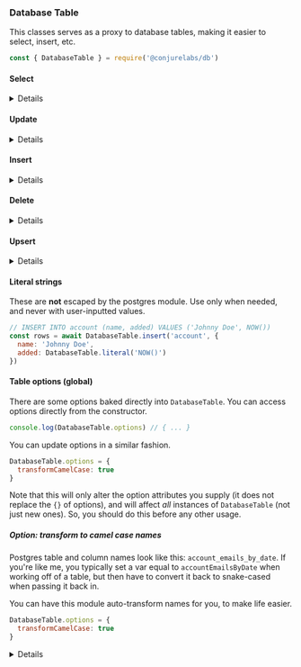### Database Table

This classes serves as a proxy to database tables, making it easier to select, insert, etc.

```js
const { DatabaseTable } = require('@conjurelabs/db')
```

#### Select

<details>

##### Using Constructor

```js
const account = new DatabaseTable('account')

// SELECT * FROM account
const rows1 = await account.select()

// SELECT * FROM account WHERE id = 1 AND name = 'Johnny Doe'
const rows2 = await account.select({
  id: 1,
  name: 'Johnny Doe'
})

// SELECT * FROM account WHERE (id = 1 AND name = 'Johnny Doe') OR (id = 2)
const rows3 = await account.select({
  id: 1,
  name: 'Johnny Doe'
}, {
  id: 2
})
```

##### Direct (static) call

```js
// SELECT * FROM account
const rows1 = await DatabaseTable.select('account')

// SELECT * FROM account WHERE id = 1 AND name = 'Johnny Doe'
const rows2 = await DatabaseTable.select('account', {
  id: 1,
  name: 'Johnny Doe'
})
```
</details>

#### Update

<details>

##### Using Constructor

```js
const account = new DatabaseTable('account')

// UPDATE account SET activated = false
const rows1 = await account.update({
  activated: false
})

// UPDATE account SET email = 'johnny@doe.site' WHERE id = 1 AND name = 'Johnny Doe'
const rows2 = await account.update({
  email: 'johnny@doe.site'
}, {
  id: 1,
  name: 'Johnny Doe'
})

// UPDATE account SET email = 'johnny@doe.site' WHERE (id = 1 AND name = 'Johnny Doe') OR (id = 2)
const rows3 = await account.update({
  email: 'johnny@doe.site'
}, {
  id: 1,
  name: 'Johnny Doe'
}, {
  id: 2
})
```

##### Direct (static) call

```js
// UPDATE account SET activated = false
const rows1 = await DatabaseTable.update('account', {
  activated: false
})

// UPDATE account SET activated = false WHERE id = 1 AND name = 'Johnny Doe'
const rows2 = await DatabaseTable.update('account', {
  activated: false
}, {
  id: 1,
  name: 'Johnny Doe'
})
```
</details>

#### Insert

<details>

##### Using Constructor

```js
const account = new DatabaseTable('account')

// INSERT INTO account (name, email) VALUES ('Johnny Doe', 'johnny@doe.site')
const rows1 = await account.insert({
  name: 'Johnny Doe',
  email: 'johnny@doe.site'
})

// INSERT INTO account (name, email) VALUES ('Johnny Doe', 'johnny@doe.site'), ('Arnold Holt', NULL)
const rows2 = await account.insert({
  name: 'Johnny Doe',
  email: 'johnny@doe.site'
}, {
  name: 'Arnold Holt'
})
```

##### Direct (static) call

```js
// INSERT INTO account (name, email) VALUES ('Johnny Doe', 'johnny@doe.site')
const rows1 = await DatabaseTable.insert('account', {
  name: 'Johnny Doe',
  email: 'johnny@doe.site'
})

// INSERT INTO account (name, email) VALUES ('Johnny Doe', 'johnny@doe.site'), ('Arnold Holt', NULL)
const rows2 = await DatabaseTable.insert('account', {
  name: 'Johnny Doe',
  email: 'johnny@doe.site'
}, {
  name: 'Arnold Holt'
})
```
</details>

#### Delete

<details>

##### Using Constructor

```js
const account = new DatabaseTable('account')

// DELETE FROM account
const rows1 = await account.delete()

// DELETE FROM account WHERE id = 1 AND name = 'Johnny Doe'
const rows2 = await account.delete({
  id: 1,
  name: 'Johnny Doe'
})

// DELETE FROM account WHERE (id = 1 AND name = 'Johnny Doe') OR (id = 2)
const rows3 = await account.delete({
  id: 1,
  name: 'Johnny Doe'
}, {
  id: 2
})
```

##### Direct (static) call

```js
// DELETE FROM account
const rows1 = await DatabaseTable.delete('account')

// DELETE FROM account WHERE id = 1 AND name = 'Johnny Doe'
const rows2 = await DatabaseTable.delete('account', {
  id: 1,
  name: 'Johnny Doe'
})
```
</details>

#### Upsert

<details>

##### Using Constructor

```js
const account = new DatabaseTable('account')

// attempts:
// INSERT INTO account (name, email, added) VALUES ('Johnny Doe', 'johnny@doe.site', NOW())
//
// falls back to:
// UPDATE account SET name = 'Johnny Doe', updated = NOW() WHERE email = 'johnny@doe.site'
const rows = await account.upsert({
  // insert
  name: 'Johnny Doe',
  email: 'johnny@doe.site',
  added: new Date()
}, {
  // update
  name: 'Johnny Doe',
  updated: new Date()
}, {
  // update conditions
  email: 'johnny@doe.site'
})
```

##### Direct (static) call

```js
// attempts:
// INSERT INTO account (name, email, added) VALUES ('Johnny Doe', 'johnny@doe.site', NOW())
//
// falls back to:
// UPDATE account SET name = 'Johnny Doe', updated = NOW() WHERE email = 'johnny@doe.site'
const rows = await DatabaseTable.upsert('account', {
  // insert
  name: 'Johnny Doe',
  email: 'johnny@doe.site',
  added: new Date()
}, {
  // update
  name: 'Johnny Doe',
  updated: new Date()
}, {
  // update conditions
  email: 'johnny@doe.site'
})
```
</details>

#### Literal strings

These are **not** escaped by the postgres module.
Use only when needed, and never with user-inputted values.

```js
// INSERT INTO account (name, added) VALUES ('Johnny Doe', NOW())
const rows = await DatabaseTable.insert('account', {
  name: 'Johnny Doe',
  added: DatabaseTable.literal('NOW()')
})
```

#### Table options (global)

There are some options baked directly into `DatabaseTable`. You can access options directly from the constructor.

```js
console.log(DatabaseTable.options) // { ... }
```

You can update options in a similar fashion.

```js
DatabaseTable.options = {
  transformCamelCase: true
}
```

Note that this will only alter the option attributes you supply (it does not replace the `{}` of options), and will affect _all_ instances of `DatabaseTable` (not just new ones). So, you should do this before any other usage.

##### Option: transform to camel case names

Postgres table and column names look like this: `account_emails_by_date`. If you're like me, you typically set a var equal to `accountEmailsByDate` when working off of a table, but then have to convert it back to snake-cased when passing it back in.

You can have this module auto-transform names for you, to make life easier.

```js
DatabaseTable.options = {
  transformCamelCase: true
}
```

<details>

Let's say you have the following table:

```
      Column        |           Type           |
--------------------+--------------------------|
 id                 | integer                  |
 account            | integer                  |
 email              | character varying(255)   |
 added_from_service | character varying(255)   |
 added              | timestamp with time zone |
```

And then you query it using this module:

```js
const accountEmails = new DatabaseTable('accountEmails')

// SELECT * FROM account_emails
const allRows = await accountEmails.select()
const row = allRows[0]

console.log(row.addedFromService) // value of `added_from_service`

row.addedFromService = 'Google'
row.save() // `added_from_service` is set to 'Google'
```

Note that a column name like `account_id` will be represented as `accountId`, not `accountID`.

Also, this _will not_ affect any direct queries to `{ query }`. It will only transform column names in `DatabaseTable` and `DatabaseRow`.
</details>
